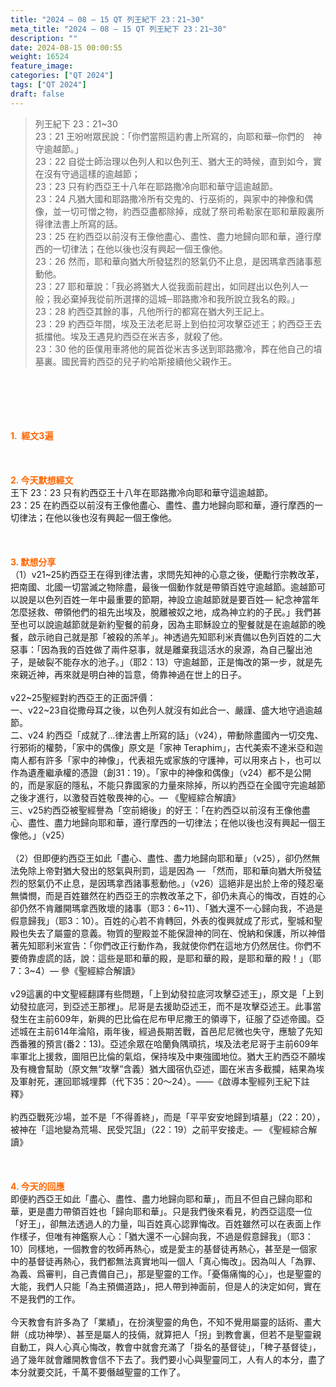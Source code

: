 ```yaml
---
title: "2024 – 08 – 15 QT 列王紀下 23：21~30"
meta_title: "2024 – 08 – 15 QT 列王紀下 23：21~30"
description: ""
date: 2024-08-15 00:00:55
weight: 16524
feature_image: 
categories: ["QT 2024"]
tags: ["QT 2024"]
draft: false
---
```


<blockquote>列王紀下 23：21~30<br />
23：21 王吩咐眾民說：「你們當照這約書上所寫的，向耶和華─你們的　神守逾越節。」<br />
23：22 自從士師治理以色列人和以色列王、猶大王的時候，直到如今，實在沒有守過這樣的逾越節；<br />
23：23 只有約西亞王十八年在耶路撒冷向耶和華守這逾越節。<br />
23：24 凡猶大國和耶路撒冷所有交鬼的、行巫術的，與家中的神像和偶像，並一切可憎之物，約西亞盡都除掉，成就了祭司希勒家在耶和華殿裏所得律法書上所寫的話。<br />
23：25 在約西亞以前沒有王像他盡心、盡性、盡力地歸向耶和華，遵行摩西的一切律法；在他以後也沒有興起一個王像他。<br />
23：26 然而，耶和華向猶大所發猛烈的怒氣仍不止息，是因瑪拿西諸事惹動他。<br />
23：27 耶和華說：「我必將猶大人從我面前趕出，如同趕出以色列人一般；我必棄掉我從前所選擇的這城─耶路撒冷和我所說立我名的殿。」<br />
23：28 約西亞其餘的事，凡他所行的都寫在猶大列王記上。<br />
23：29 約西亞年間，埃及王法老尼哥上到伯拉河攻擊亞述王；約西亞王去抵擋他。埃及王遇見約西亞在米吉多，就殺了他。<br />
23：30 他的臣僕用車將他的屍首從米吉多送到耶路撒冷，葬在他自己的墳墓裏。國民膏約西亞的兒子約哈斯接續他父親作王。</blockquote><br />
&nbsp;<br />
<br />
&nbsp;<br />
<br />
<span style="color: #ff6600;"><strong>1.  經文3遍</strong></span><br />
<br />
&nbsp;<br />
<br />
<span style="color: #ff6600;"><strong>2. 今天默想經文<br />
</strong></span>王下 23：23 只有約西亞王十八年在耶路撒冷向耶和華守這逾越節。<br />
23：25 在約西亞以前沒有王像他盡心、盡性、盡力地歸向耶和華，遵行摩西的一切律法；在他以後也沒有興起一個王像他。<br />
<br />
&nbsp;<br />
<br />
<strong><span style="color: #ff6600;">3. 默想分享<br />
</span></strong>（1）v21~25約西亞王在得到律法書，求問先知神的心意之後，便勵行宗教改革，把南國、北國一切當滅之物除盡，最後一個動作就是帶領百姓守逾越節。逾越節可以說是以色列百姓一年中最重要的節期，神設立逾越節就是要百姓— 紀念神當年怎麼拯救、帶領他們的祖先出埃及，脫離被奴之地，成為神立約的子民。」我們甚至也可以說逾越節就是新約聖餐的前身，因為主耶穌設立的聖餐就是在逾越節的晚餐，啟示祂自己就是那「被殺的羔羊」。神透過先知耶利米責備以色列百姓的二大惡事：「因為我的百姓做了兩件惡事，就是離棄我這活水的泉源，為自己鑿出池子，是破裂不能存水的池子。」（耶2：13）守逾越節，正是悔改的第一步，就是先來親近神，再來就是明白神的旨意，倚靠神過在世上的日子。<br />
<br />
v22~25聖經對約西亞王的正面評價：<br />
一、v22~23自從撒母耳之後，以色列人就沒有如此合一、嚴謹、盛大地守過逾越節。<br />
二、v24 約西亞「成就了…律法書上所寫的話」（v24），帶動除盡國內一切交鬼、行邪術的權勢，「家中的偶像」原文是「家神 Teraphim」，古代美索不達米亞和迦南人都有許多「家中的神像」，代表祖先或家族的守護神，可以用來占卜，也可以作為遺產繼承權的憑證（創31：19）。「家中的神像和偶像」（v24）都不是公開的，而是家庭的隱私，不能只靠國家的力量來除掉，所以約西亞在全國守完逾越節之後才進行，以激發百姓敬畏神的心。— 《聖經綜合解讀》<br />
三、v25約西亞被聖經譽為「空前絕後」的好王：「在約西亞以前沒有王像他盡心、盡性、盡力地歸向耶和華，遵行摩西的一切律法；在他以後也沒有興起一個王像他。」（v25）<br />
<br />
（2）但即便約西亞王如此「盡心、盡性、盡力地歸向耶和華」（v25），卻仍然無法免除上帝對猶大發出的怒氣與刑罰，這是因為 — 「然而，耶和華向猶大所發猛烈的怒氣仍不止息，是因瑪拿西諸事惹動他。」（v26）這絕非是出於上帝的殘忍毫無憐憫，而是百姓雖然在約西亞王的宗教改革之下，卻仍未真心的悔改，百姓的心卻仍然不肯離開瑪拿西敗壞的諸事（耶3：6~11）、「猶大還不一心歸向我，不過是假意歸我」（耶3：10）。百姓的心若不肯轉回，外表的復興就成了形式，聖城和聖殿也失去了屬靈的意義。物質的聖殿並不能保證神的同在、悅納和保護，所以神借著先知耶利米宣告：「你們改正行動作為，我就使你們在這地方仍然居住。你們不要倚靠虛謊的話，說：這些是耶和華的殿，是耶和華的殿，是耶和華的殿！」（耶7：3~4）— 參《聖經綜合解讀》<br />
<br />
v29這裏的中文聖經翻譯有些問題，「上到幼發拉底河攻擊亞述王」，原文是「上到幼發拉底河，到亞述王那裡」。尼哥是去援助亞述王，而不是攻擊亞述王。此事當發生在主前609年，新興的巴比倫在尼布甲尼撒王的領導下，征服了亞述帝國。亞述城在主前614年淪陷，兩年後，經過長期苦戰，首邑尼尼微也失守，應驗了先知西番雅的預言(番2：13)。亞述余眾在哈蘭負隅頑抗，埃及法老尼哥于主前609年率軍北上援救，圖阻巴比倫的氣焰，保持埃及中東強國地位。猶大王約西亞不願埃及有機會幫助（原文無“攻擊”含義）猶大國宿仇亞述，圖在米吉多截攔，結果為埃及軍射死，運回耶城埋葬（代下35：20～24）。――《啟導本聖經列王紀下註釋》<br />
<br />
約西亞戰死沙場，並不是「不得善終」，而是「平平安安地歸到墳墓」（22：20），被神在「這地變為荒場、民受咒詛」（22：19）之前平安接走。— 《聖經綜合解讀》<br />
<br />
&nbsp;<br />
<br />
<strong style="font-size: inherit;"><span style="color: #ff6600;">4. 今天的回應<br />
</span></strong>即便約西亞王如此「盡心、盡性、盡力地歸向耶和華」，而且不但自己歸向耶和華，更是盡力帶領百姓也「歸向耶和華」。只是我們後來看見，約西亞這麼一位「好王」，卻無法透過人的力量，叫百姓真心認罪悔改。百姓雖然可以在表面上作作樣子，但唯有神鑑察人心：「猶大還不一心歸向我，不過是假意歸我」（耶3：10）同樣地，一個教會的牧師再熱心，或是愛主的基督徒再熱心，甚至是一個家中的基督徒再熱心，我們都無法真實地叫一個人「真心悔改」。因為叫人「為罪、為義、爲審判，自己責備自己」，那是聖靈的工作。「憂傷痛悔的心」，也是聖靈的大能，我們人只能「為主預備道路」，把人帶到神面前，但是人的決定如何，實在不是我們的工作。<br />
<br />
今天教會有許多為了「業績」，在扮演聖靈的角色，不知不覺用屬靈的話術、畫大餅（成功神學）、甚至是屬人的技倆，就算把人「拐」到教會裏，但若不是聖靈親自動工，與人心真心悔改，教會中就會充滿了「掛名的基督徒」，「稗子基督徒」，過了幾年就會離開教會信不下去了。我們要小心與聖靈同工，人有人的本分，盡了本分就要交託，千萬不要僭越聖靈的工作了。<br />
<br />
<audio style="display: none;" controls="controls"></audio><br />
<br />
<audio style="display: none;" controls="controls"></audio><br />
<br />
<audio style="display: none;" controls="controls"></audio><br />
<br />
<audio style="display: none;" controls="controls"></audio><br />
<br />
<audio style="display: none;" controls="controls"></audio>
        
